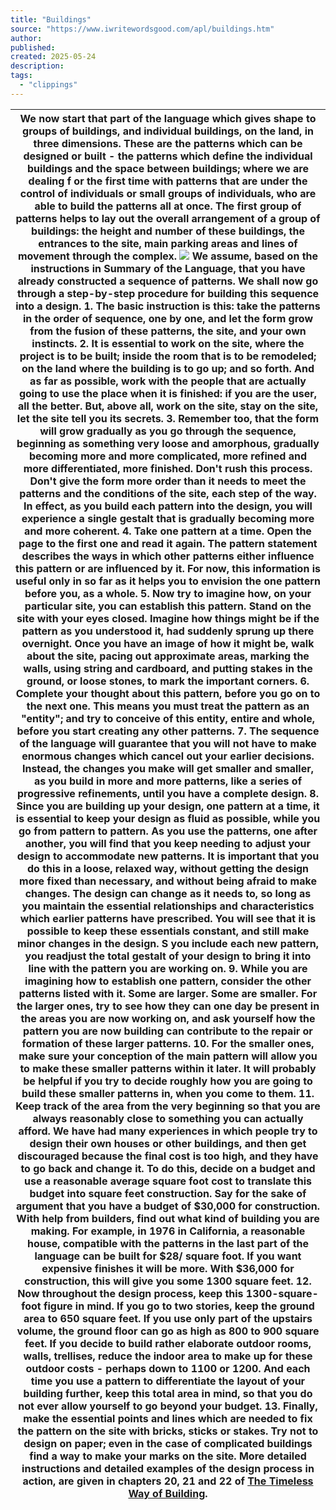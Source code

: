 ```yaml
---
title: "Buildings"
source: "https://www.iwritewordsgood.com/apl/buildings.htm"
author:
published:
created: 2025-05-24
description:
tags:
  - "clippings"
---
```

| We now start that part of the language which gives shape to groups of buildings, and individual buildings, on the land, in three dimensions. These are the patterns which can be designed or built - the patterns which define the individual buildings and the space between buildings; where we are dealing f or the first time with patterns that are under the control of individuals or small groups of individuals, who are able to build the patterns all at once.  The first group of patterns helps to lay out the overall arrangement of a group of buildings: the height and number of these buildings, the entrances to the site, main parking areas and lines of movement through the complex.  ![](https://www.iwritewordsgood.com/apl/images/threedots.gif)  We assume, based on the instructions in Summary of the Language, that you have already constructed a sequence of patterns. We shall now go through a step-by-step procedure for building this sequence into a design.  1\. The basic instruction is this: take the patterns in the order of sequence, one by one, and let the form grow from the fusion of these patterns, the site, and your own instincts.  2\. It is essential to work on the site, where the project is to be built; inside the room that is to be remodeled; on the land where the building is to go up; and so forth. And as far as possible, work with the people that are actually going to use the place when it is finished: if you are the user, all the better. But, above all, work on the site, stay on the site, let the site tell you its secrets.  3. Remember too, that the form will grow gradually as you go through the sequence, beginning as something very loose and amorphous, gradually becoming more and more complicated, more refined and more differentiated, more finished. Don't rush this process. Don't give the form more order than it needs to meet the patterns and the conditions of the site, each step of the way. In effect, as you build each pattern into the design, you will experience a single gestalt that is gradually becoming more and more coherent.  4. Take one pattern at a time. Open the page to the first one and read it again. The pattern statement describes the ways in which other patterns either influence this pattern or are influenced by it. For now, this information is useful only in so far as it helps you to envision the one pattern before you, as a whole.  5\. Now try to imagine how, on your particular site, you can establish this pattern. Stand on the site with your eyes closed. Imagine how things might be if the pattern as you understood it, had suddenly sprung up there overnight. Once you have an image of how it might be, walk about the site, pacing out approximate areas, marking the walls, using string and cardboard, and putting stakes in the ground, or loose stones, to mark the important corners.  6\. Complete your thought about this pattern, before you go on to the next one. This means you must treat the pattern as an "entity"; and try to conceive of this entity, entire and whole, before you start creating any other patterns.  7\. The sequence of the language will guarantee that you will not have to make enormous changes which cancel out your earlier decisions. Instead, the changes you make will get smaller and smaller, as you build in more and more patterns, like a series of progressive refinements, until you have a complete design.  8\. Since you are building up your design, one pattern at a time, it is essential to keep your design as fluid as possible, while you go from pattern to pattern. As you use the patterns, one after another, you will find that you keep needing to adjust your design to accommodate new patterns. It is important that you do this in a loose, relaxed way, without getting the design more fixed than necessary, and without being afraid to make changes. The design can change as it needs to, so long as you maintain the essential relationships and characteristics which earlier patterns have prescribed. You will see that it is possible to keep these essentials constant, and still make minor changes in the design. S you include each new pattern, you readjust the total gestalt of your design to bring it into line with the pattern you are working on.  9\. While you are imagining how to establish one pattern, consider the other patterns listed with it. Some are larger. Some are smaller. For the larger ones, try to see how they can one day be present in the areas you are now working on, and ask yourself how the pattern you are now building can contribute to the repair or formation of these larger patterns.  10\. For the smaller ones, make sure your conception of the main pattern will allow you to make these smaller patterns within it later. It will probably be helpful if you try to decide roughly how you are going to build these smaller patterns in, when you come to them.  11\. Keep track of the area from the very beginning so that you are always reasonably close to something you can actually afford. We have had many experiences in which people try to design their own houses or other buildings, and then get discouraged because the final cost is too high, and they have to go back and change it.  To do this, decide on a budget and use a reasonable average square foot cost to translate this budget into square feet construction. Say for the sake of argument that you have a budget of $30,000 for construction. With help from builders, find out what kind of building you are making. For example, in 1976 in California, a reasonable house, compatible with the patterns in the last part of the language can be built for $28/ square foot. If you want expensive finishes it will be more. With $36,000 for construction, this will give you some 1300 square feet.  12. Now throughout the design process, keep this 1300-square-foot figure in mind. If you go to two stories, keep the ground area to 650 square feet. If you use only part of the upstairs volume, the ground floor can go as high as 800 to 900 square feet. If you decide to build rather elaborate outdoor rooms, walls, trellises, reduce the indoor area to make up for these outdoor costs - perhaps down to 1100 or 1200. And each time you use a pattern to differentiate the layout of your building further, keep this total area in mind, so that you do not ever allow yourself to go beyond your budget.  13. Finally, make the essential points and lines which are needed to fix the pattern on the site with bricks, sticks or stakes. Try not to design on paper; even in the case of complicated buildings find a way to make your marks on the site.  More detailed instructions and detailed examples of the design process in action, are given in chapters 20, 21 and 22 of [The Timeless Way of Building](http://www.amazon.com/exec/obidos/ASIN/0195024028/qid=1013424210/sr=8-1/ref=sr_8_3_1/103-3258309-9162211). |
| --- |